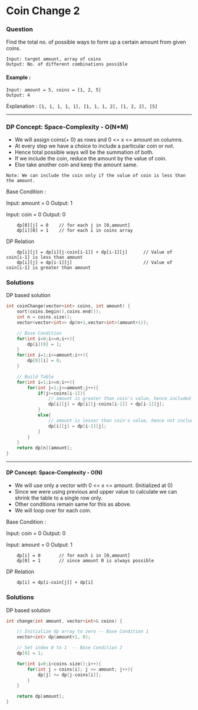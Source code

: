 # Coin Change 2

### Question

Find the total no. of possible ways to form up a certain amount from given coins.

```
Input: target amount, array of coins
Output: No. of different combinations possible
```

#### Example :

```
Input: amount = 5, coins = [1, 2, 5]
Output: 4
```

Explanation : `[1, 1, 1, 1, 1], [1, 1, 1, 2], [1, 2, 2], [5]`

---

### DP Concept: Space-Complexity - O(N\*M)

- We will assign coins(+ 0) as rows and 0 <= x <= amount on columns.
- At every step we have a choice to include a particular coin or not.
- Hence total possible ways will be the summation of both.
- If we include the coin, reduce the amount by the value of coin.
- Else take another coin and keep the amount same.

`Note: We can include the coin only if the value of coin is less than the amount.`

Base Condition :

Input: amount = 0
Output: 1

Input: coin = 0
Output: 0

```
    dp[0][j] = 0    // for each j in [0,amount]
    dp[i][0] = 1    // for each i in coins array
```

DP Relation

```
    dp[i][j] = dp[i][j-coin[i-1]] + dp[i-1][j]      // Value of coin[i-1] is less than amount
    dp[i][j] = dp[i-1][j]                           // Value of coin[i-1] is greater than amount
```

### Solutions

DP based solution

```cpp
int coinChange(vector<int> coins, int amount) {
    sort(coins.begin(),coins.end());
    int n = coins.size();
    vector<vector<int>> dp(n+1,vector<int>(amount+1));

    // Base Condition
    for(int i=0;i<=n;i++){
        dp[i][0] = 1;
    }
    for(int i=1;i<=amount;i++){
        dp[0][i] = 0;
    }

    // Build Table
    for(int i=1;i<=n;i++){
        for(int j=1;j<=amount;j++){
            if(j>=coins[i-1]){
                // amount is greater than coin's value, hence included
                dp[i][j] = dp[i][j-coins[i-1]] + dp[i-1][j];
            }
            else{
                // amount is lesser than coin's value, hence not included
                dp[i][j] = dp[i-1][j];
            }
        }
    }
    return dp[n][amount];
}
```

---

#### DP Concept: Space-Complexity - O(N)

- We will use only a vector with 0 <= x <= amount. (Initialized at 0)
- Since we were using previous and upper value to calculate we can shrink the table to a single row only.
- Other conditions remain same for this as above.
- We will loop over for each coin.

Base Condition :

Input: coin = 0
Output: 0

Input: amount = 0
Output: 1

```
    dp[i] = 0       // for each i in [0,amount]
    dp[0] = 1       // since amount 0 is always possible
```

DP Relation

```
    dp[i] = dp[i-coin[j]] + dp[i]
```

### Solutions

DP based solution

```cpp
int change(int amount, vector<int>& coins) {

    // Initialize dp array to zero -- Base Condition 1
    vector<int> dp(amount+1, 0);

    // Set index 0 to 1  -- Base Condition 2
    dp[0] = 1;

    for(int i=0;i<coins.size();i++){
        for(int j = coins[i]; j <= amount; j++){
            dp[j] += dp[j-coins[i]];
        }
    }

    return dp[amount];
}
```
